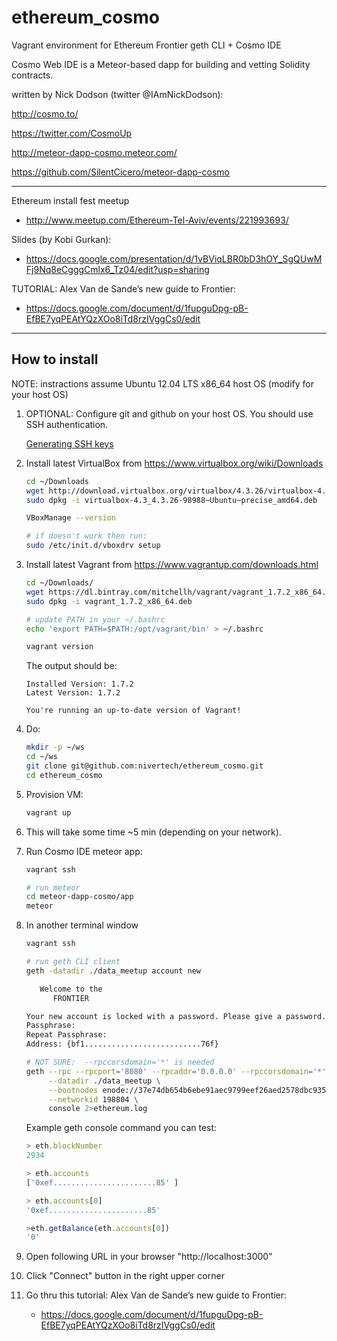 # ethereum_cosmo

Vagrant environment for Ethereum Frontier geth CLI + Cosmo IDE

Cosmo Web IDE is a Meteor-based dapp for building and vetting Solidity contracts.

written by Nick Dodson (twitter @IAmNickDodson):

http://cosmo.to/

https://twitter.com/CosmoUp

http://meteor-dapp-cosmo.meteor.com/

https://github.com/SilentCicero/meteor-dapp-cosmo

------------------------------------------------------------------------

Ethereum install fest meetup
- http://www.meetup.com/Ethereum-Tel-Aviv/events/221993693/

Slides (by Kobi Gurkan):
- https://docs.google.com/presentation/d/1vBViqLBR0bD3hOY_SgQUwMFj9Nq8eCgggCmlx6_Tz04/edit?usp=sharing


TUTORIAL: Alex Van de Sande’s new guide to Frontier: 
- https://docs.google.com/document/d/1fupguDpg-pB-EfBE7yqPEAtYQzXOo8iTd8rzIVggCs0/edit


------------------------------------------------------------------------

## How to install

NOTE: instractions assume Ubuntu 12.04 LTS x86_64 host OS (modify for your host OS)

1. OPTIONAL: Configure git and github on your host OS. You should use SSH authentication.

    [Generating SSH keys](https://help.github.com/articles/generating-ssh-keys)


2. Install latest VirtualBox from https://www.virtualbox.org/wiki/Downloads
    ``` bash
    cd ~/Downloads
	wget http://download.virtualbox.org/virtualbox/4.3.26/virtualbox-4.3_4.3.26-98988~Ubuntu~precise_amd64.deb
	sudo dpkg -i virtualbox-4.3_4.3.26-98988~Ubuntu~precise_amd64.deb

	VBoxManage --version

	# if doesn't work then run:
	sudo /etc/init.d/vboxdrv setup
    ```

3. Install latest Vagrant from https://www.vagrantup.com/downloads.html
    ``` bash
	cd ~/Downloads/
	wget https://dl.bintray.com/mitchellh/vagrant/vagrant_1.7.2_x86_64.deb
	sudo dpkg -i vagrant_1.7.2_x86_64.deb

	# update PATH in your ~/.bashrc
	echo 'export PATH=$PATH:/opt/vagrant/bin' > ~/.bashrc

	vagrant version
    ```
    
    The output should be:

    ```
    Installed Version: 1.7.2
    Latest Version: 1.7.2
     
    You're running an up-to-date version of Vagrant!
    ```

4. Do:

    ``` bash
    mkdir -p ~/ws
    cd ~/ws
    git clone git@github.com:nivertech/ethereum_cosmo.git
    cd ethereum_cosmo
    ```    

6. Provision VM:
    ``` bash
    vagrant up
    ```

7. This will take some time ~5 min (depending on your network).

8. Run Cosmo IDE meteor app:
    ``` bash
	vagrant ssh

	# run meteor
	cd meteor-dapp-cosmo/app
	meteor
	```

8. In another terminal window

	``` bash
	vagrant ssh

	# run geth CLI client
	geth -datadir ./data_meetup account new

	   Welcome to the
	      FRONTIER

	Your new account is locked with a password. Please give a password. Do not forget this password.
	Passphrase: 
	Repeat Passphrase: 
	Address: {bf1..........................76f}
	
	# NOT SURE:  --rpccorsdomain='*' is needed
	geth --rpc --rpcport='8080' --rpcaddr='0.0.0.0' --rpccorsdomain='*' \
	     --datadir ./data_meetup \
	     --bootnodes enode://37e74db654b6ebe91aec9799eef26aed2578dbc9351adc8cdab54d63943ee70da736ee88000257735e71c74d7ea229b87b2971a7a8de5b83e5848b58d972503f@192.168.30.198:30303 \
	     --networkid 198804 \
	     console 2>ethereum.log

	```

	Example geth console command you can test:

	``` javascript
	> eth.blockNumber
	2934

	> eth.accounts
	['0xef.......................85' ]
	
	> eth.accounts[0]
	'0xef......................85'

	>eth.getBalance(eth.accounts[0])
	'0'
	```

9.  Open following URL in your browser "http://localhost:3000"

10. Click "Connect" button in the right upper corner

11. Go thru this tutorial: 
    Alex Van de Sande’s new guide to Frontier: 
	- https://docs.google.com/document/d/1fupguDpg-pB-EfBE7yqPEAtYQzXOo8iTd8rzIVggCs0/edit


